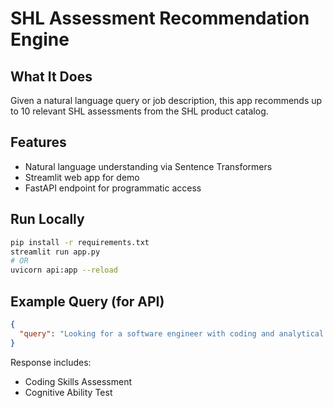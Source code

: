# SHL Assessment Recommendation Engine

## What It Does
Given a natural language query or job description, this app recommends up to 10 relevant SHL assessments from the SHL product catalog.

## Features
- Natural language understanding via Sentence Transformers
- Streamlit web app for demo
- FastAPI endpoint for programmatic access

## Run Locally

```bash
pip install -r requirements.txt
streamlit run app.py
# OR
uvicorn api:app --reload
```

## Example Query (for API)

```json
{
  "query": "Looking for a software engineer with coding and analytical skills"
}
```
Response includes:
- Coding Skills Assessment
- Cognitive Ability Test
